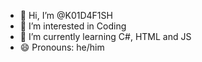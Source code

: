- 👋 Hi, I’m @K01D4F1SH
- 👀 I’m interested in Coding
- 🌱 I’m currently learning C#, HTML and JS
- 😄 Pronouns: he/him

<!---
K01D4F1SH/K01D4F1SH is a ✨ special ✨ repository because its `README.md` (this file) appears on your GitHub profile.
You can click the Preview link to take a look at your changes.
--->
